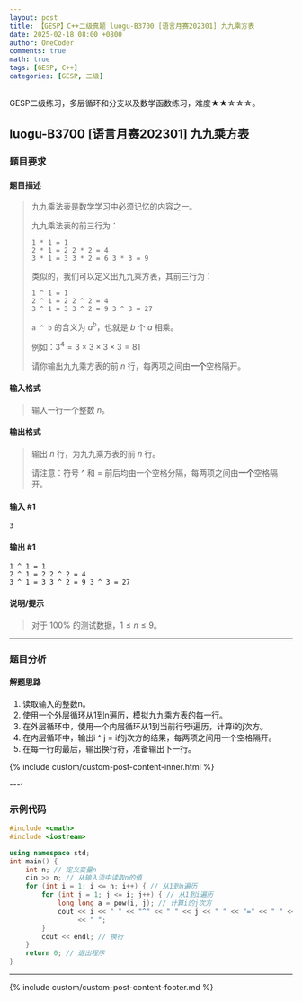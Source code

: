 ```yaml
---
layout: post
title: 【GESP】C++二级真题 luogu-B3700 [语言月赛202301] 九九乘方表
date: 2025-02-18 08:00 +0800
author: OneCoder
comments: true
math: true
tags: [GESP, C++]
categories: [GESP, 二级]
---
```

GESP二级练习，多层循环和分支以及数学函数练习，难度★★☆☆☆。

<!--more-->

## luogu-B3700 [语言月赛202301] 九九乘方表

### 题目要求

#### 题目描述

>九九乘法表是数学学习中必须记忆的内容之一。
>
>九九乘法表的前三行为：
>
>`1 * 1 = 1`  
>`2 * 1 = 2 2 * 2 = 4`  
>`3 * 1 = 3 3 * 2 = 6 3 * 3 = 9`
>
>类似的，我们可以定义出九九乘方表，其前三行为：
>
>`1 ^ 1 = 1`  
>`2 ^ 1 = 2 2 ^ 2 = 4`  
>`3 ^ 1 = 3 3 ^ 2 = 9 3 ^ 3 = 27`
>
>`a ^ b` 的含义为 $a^b$，也就是 $b$ 个 $a$ 相乘。
>
>例如：$3^4=3\times3\times 3\times 3 = 81$
>
>请你输出九九乘方表的前 $n$ 行，每两项之间由**一个**空格隔开。

#### 输入格式

>输入一行一个整数 $n$。

#### 输出格式

>输出 $n$ 行，为九九乘方表的前 $n$ 行。
>
>请注意：符号 ^ 和 = 前后均由一个空格分隔，每两项之间由**一个**空格隔开。

#### 输入 #1

```console
3
```

#### 输出 #1

```console
1 ^ 1 = 1
2 ^ 1 = 2 2 ^ 2 = 4
3 ^ 1 = 3 3 ^ 2 = 9 3 ^ 3 = 27
```

#### 说明/提示

>对于 $100\%$ 的测试数据，$1 \le n \le 9$。

---

### 题目分析

#### 解题思路

1. 读取输入的整数n。
2. 使用一个外层循环从1到n遍历，模拟九九乘方表的每一行。
3. 在外层循环中，使用一个内层循环从1到当前行号i遍历，计算i的j次方。
4. 在内层循环中，输出i ^ j = i的j次方的结果，每两项之间用一个空格隔开。
5. 在每一行的最后，输出换行符，准备输出下一行。

{% include custom/custom-post-content-inner.html %}

---·

### 示例代码

```cpp
#include <cmath>
#include <iostream>

using namespace std;
int main() {
    int n; // 定义变量n
    cin >> n; // 从输入流中读取n的值
    for (int i = 1; i <= n; i++) { // 从1到n遍历
        for (int j = 1; j <= i; j++) { // 从1到i遍历
            long long a = pow(i, j); // 计算i的j次方
            cout << i << " " << "^" << " " << j << " " << "=" << " " << a // 输出结果
                 << " ";
        }
        cout << endl; // 换行
    }
    return 0; // 退出程序
}
```

---

{% include custom/custom-post-content-footer.md %}
